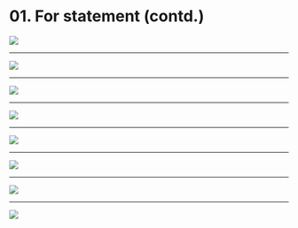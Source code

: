 # 01. For statement (contd.)

![](https://i.imgur.com/Dm3r6wi.png)

---

![](https://i.imgur.com/ZQEsA60.png)

---

![](https://i.imgur.com/XghjyVa.png)

---

![](https://i.imgur.com/Wd2GTGk.png)

---

![](https://i.imgur.com/iLdMXCv.png)

---

![](https://i.imgur.com/BHeHlXv.png)

---

![](https://i.imgur.com/NlC8jWK.png)

---

![](https://i.imgur.com/VzCZoil.png)
